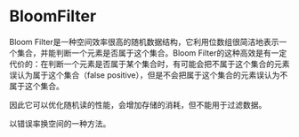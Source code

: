 # BloomFilter

Bloom Filter是一种空间效率很高的随机数据结构，它利用位数组很简洁地表示一个集合，并能判断一个元素是否属于这个集合。Bloom Filter的这种高效是有一定代价的：在判断一个元素是否属于某个集合时，有可能会把不属于这个集合的元素误认为属于这个集合（false positive），但是不会把属于这个集合的元素误认为不属于这个集合。

因此它可以优化随机读的性能，会增加存储的消耗，但不能用于过滤数据。

以错误率换空间的一种方法。